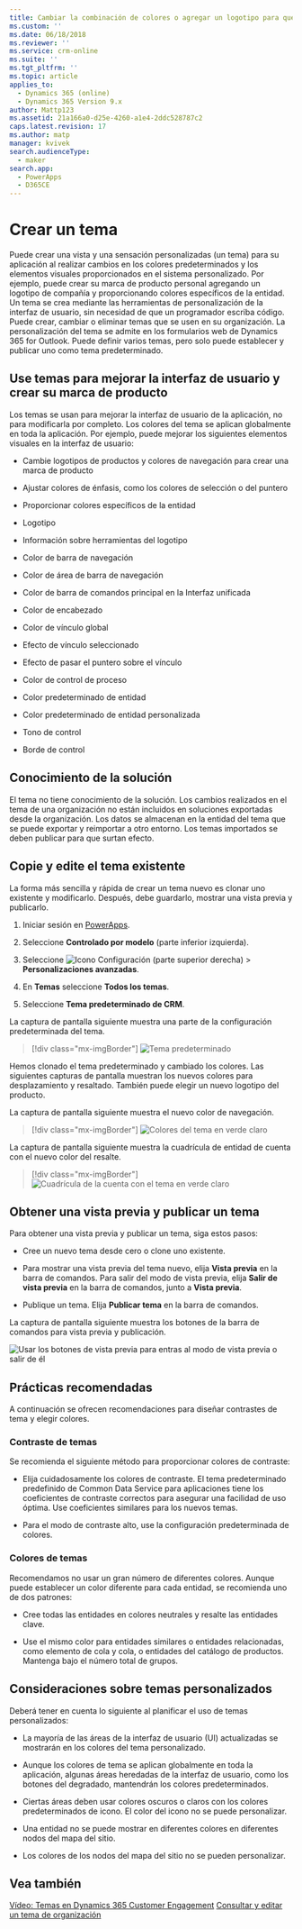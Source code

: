 ```yaml
---
title: Cambiar la combinación de colores o agregar un logotipo para que coincida con la marca de la organización | MicrosoftDocs
ms.custom: ''
ms.date: 06/18/2018
ms.reviewer: ''
ms.service: crm-online
ms.suite: ''
ms.tgt_pltfrm: ''
ms.topic: article
applies_to:
  - Dynamics 365 (online)
  - Dynamics 365 Version 9.x
author: Mattp123
ms.assetid: 21a166a0-d25e-4260-a1e4-2ddc528787c2
caps.latest.revision: 17
ms.author: matp
manager: kvivek
search.audienceType:
  - maker
search.app:
  - PowerApps
  - D365CE
---
```

# <a name="create-a-theme"></a>Crear un tema

Puede crear una vista y una sensación personalizadas (un tema) para su aplicación al realizar cambios en los colores predeterminados y los elementos visuales proporcionados en el sistema personalizado. Por ejemplo, puede crear su marca de producto personal agregando un logotipo de compañía y proporcionando colores específicos de la entidad. Un tema se crea mediante las herramientas de personalización de la interfaz de usuario, sin necesidad de que un programador escriba código. Puede crear, cambiar o eliminar temas que se usen en su organización. La personalización del tema se admite en los formularios web de Dynamics 365 for Outlook. Puede definir varios temas, pero solo puede establecer y publicar uno como tema predeterminado.  
  
<a name="UseThemes"></a>   
## <a name="use-themes-to-enhance-the-user-interface-and-create-your-product-branding"></a>Use temas para mejorar la interfaz de usuario y crear su marca de producto  
 Los temas se usan para mejorar la interfaz de usuario de la aplicación, no para modificarla por completo. Los colores del tema se aplican globalmente en toda la aplicación. Por ejemplo, puede mejorar los siguientes elementos visuales en la interfaz de usuario:  
  
-   Cambie logotipos de productos y colores de navegación para crear una marca de producto  
  
-   Ajustar colores de énfasis, como los colores de selección o del puntero  
  
-   Proporcionar colores específicos de la entidad  
    
-   Logotipo  
  
-   Información sobre herramientas del logotipo  
  
-   Color de barra de navegación  
  
-   Color de área de barra de navegación

-   Color de barra de comandos principal en la Interfaz unificada
  
-   Color de encabezado  
  
-   Color de vínculo global  
  
-   Efecto de vínculo seleccionado  
  
-   Efecto de pasar el puntero sobre el vínculo  
  
-   Color de control de proceso  
  
-   Color predeterminado de entidad  
  
-   Color predeterminado de entidad personalizada  
  
-   Tono de control  
  
-   Borde de control  
  
<a name="Solution"></a>   
## <a name="solution-awareness"></a>Conocimiento de la solución  
 El tema no tiene conocimiento de la solución. Los cambios realizados en el tema de una organización no están incluidos en soluciones exportadas desde la organización. Los datos se almacenan en la entidad del tema que se puede exportar y reimportar a otro entorno. Los temas importados se deben publicar para que surtan efecto.  
  
<a name="CloneAlter"></a>   
## <a name="copy-and-alter-the-existing-theme"></a>Copie y edite el tema existente  
 La forma más sencilla y rápida de crear un tema nuevo es clonar uno existente y modificarlo. Después, debe guardarlo, mostrar una vista previa y publicarlo. 
 
1.  Iniciar sesión en [PowerApps](https://web.powerapps.com/?utm_source=padocs&utm_medium=linkinadoc&utm_campaign=referralsfromdoc).

2.  Seleccione **Controlado por modelo** (parte inferior izquierda). 

3.  Seleccione ![Icono Configuración](../model-driven-apps/media/powerapps-gear.png) (parte superior derecha) > **Personalizaciones avanzadas**. 

4. En **Temas** seleccione **Todos los temas**. 

5. Seleccione **Tema predeterminado de CRM**. 

La captura de pantalla siguiente muestra una parte de la configuración predeterminada del tema.  

> [!div class="mx-imgBorder"] 
> ![Tema predeterminado](media/default-theme.png) 
  
 Hemos clonado el tema predeterminado y cambiado los colores. Las siguientes capturas de pantalla muestran los nuevos colores para desplazamiento y resaltado. También puede elegir un nuevo logotipo del producto.  
  
 La captura de pantalla siguiente muestra el nuevo color de navegación.  
 
 > [!div class="mx-imgBorder"] 
 > ![Colores del tema en verde claro](media/theme-gentle-green.png "Colores del tema en verde claro")  
  
 La captura de pantalla siguiente muestra la cuadrícula de entidad de cuenta con el nuevo color del resalte.  
 
 > [!div class="mx-imgBorder"] 
 > ![Cuadrícula de la cuenta con el tema en verde claro](media/themes-gentle-green-account-grid.png "Cuadrícula de la cuenta con el tema en verde claro")  
  
<a name="Publish"></a>   
## <a name="preview-and-publish-a-theme"></a>Obtener una vista previa y publicar un tema  
 Para obtener una vista previa y publicar un tema, siga estos pasos:  
  
-   Cree un nuevo tema desde cero o clone uno existente.  
  
-   Para mostrar una vista previa del tema nuevo, elija **Vista previa** en la barra de comandos. Para salir del modo de vista previa, elija **Salir de vista previa** en la barra de comandos, junto a **Vista previa**.  
  
-   Publique un tema. Elija **Publicar tema** en la barra de comandos.  
  
 La captura de pantalla siguiente muestra los botones de la barra de comandos para vista previa y publicación.  
  
 ![Usar los botones de vista previa para entras al modo de vista previa o salir de él](media/themes-preview-buttons.PNG "Usar los botones de vista previa para entras al modo de vista previa o salir de él")  
  
<a name="BestPracticies"></a>   
## <a name="best-practices"></a>Prácticas recomendadas  
 A continuación se ofrecen recomendaciones para diseñar contrastes de tema y elegir colores.  
  
### <a name="theme-contrast"></a>Contraste de temas  
 Se recomienda el siguiente método para proporcionar colores de contraste:  
  
-   Elija cuidadosamente los colores de contraste. El tema predeterminado predefinido de Common Data Service para aplicaciones tiene los coeficientes de contraste correctos para asegurar una facilidad de uso óptima. Use coeficientes similares para los nuevos temas.  
  
-   Para el modo de contraste alto, use la configuración predeterminada de colores.  
  
### <a name="theme-colors"></a>Colores de temas  
 Recomendamos no usar un gran número de diferentes colores. Aunque puede establecer un color diferente para cada entidad, se recomienda uno de dos patrones:  
  
-   Cree todas las entidades en colores neutrales y resalte las entidades clave.  
  
-   Use el mismo color para entidades similares o entidades relacionadas, como elemento de cola y cola, o entidades del catálogo de productos. Mantenga bajo el número total de grupos.  
  
<a name="Considerations"></a>   
## <a name="custom-theme-considerations"></a>Consideraciones sobre temas personalizados  
 Deberá tener en cuenta lo siguiente al planificar el uso de temas personalizados:  
  
-   La mayoría de las áreas de la interfaz de usuario (UI) actualizadas se mostrarán en los colores del tema personalizado.  
  
-   Aunque los colores de tema se aplican globalmente en toda la aplicación, algunas áreas heredadas de la interfaz de usuario, como los botones del degradado, mantendrán los colores predeterminados.  
  
-   Ciertas áreas deben usar colores oscuros o claros con los colores predeterminados de icono. El color del icono no se puede personalizar.  
  
-   Una entidad no se puede mostrar en diferentes colores en diferentes nodos del mapa del sitio.  
  
-   Los colores de los nodos del mapa del sitio no se pueden personalizar.  
  
## <a name="see-also"></a>Vea también  
         
 [Vídeo: Temas en Dynamics 365 Customer Engagement](http://go.microsoft.com/fwlink/p/?LinkId=529568) [Consultar y editar un tema de organización](https://docs.microsoft.com/dynamics365/customer-engagement/developer/customize-dev/query-and-edit-an-organization-theme)

